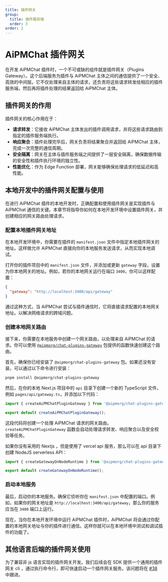 ```yaml
---
title: 插件网关
group:
  title: 插件服务端
  order: 3
order: 2
---
```


# AiPMChat 插件网关

在开发 AiPMChat 插件时，一个不可或缺的组件就是插件网关（Plugins Gateway）。这个后端服务为插件与 AiPMChat 主体之间的通信提供了一个安全、高效的中间层。它不仅处理来自主体的请求，还负责将这些请求转发给相应的插件服务端，然后再将插件处理的结果返回给 AiPMChat 主体。

## 插件网关的作用

插件网关的核心作用在于：

- **请求转发**：它接收 AiPMChat 主体发出的插件调用请求，并将这些请求路由到指定的插件服务端执行。
- **响应聚合**：插件处理完毕后，网关负责将结果聚合并返回给 AiPMChat 主体，完成一次完整的通信周期。
- **安全隔离**：网关在主体与插件服务端之间提供了一层安全隔离，确保数据传输的安全性和插件执行环境的独立性。
- **性能优化**：作为 Edge Function 部署，网关能够确保处理请求的低延迟和高性能。

## 本地开发中的插件网关配置与使用

在进行 AiPMChat 插件的本地开发时，正确配置和使用插件网关是实现插件与 AiPMChat 通信的关键。本章节将指导你如何在本地开发环境中设置插件网关，并创建相应的网关路由处理请求。

### 配置本地插件网关地址

在本地开发环境中，你需要在插件的 `manifest.json` 文件中指定本地插件网关的地址。这样做允许 AiPMChat 直接向你的本地服务发送请求，从而实现本地调试。

打开你的插件项目中的 `manifest.json` 文件，并添加或更新 `gateway` 字段，设置为你本地网关的地址。例如，若你的本地网关运行在端口 `3400`，你可以这样配置：

```json
{
  "gateway": "http://localhost:3400/api/gateway"
}
```

通过这种方式，当 AiPMChat 尝试与插件通信时，它将直接请求配置的本地网关地址。以解决网络请求的跨域问题。

### 创建本地网关路由

接下来，你需要在本地服务中创建一个网关路由，以处理来自 AiPMChat 的请求。你可以使用 [`@aipmorg/chat-plugins-gateway`](https://github.com/lobehub/chat-plugins-gateway) 包提供的函数快速创建这个路由。

首先，确保你已经安装了 `@aipmorg/chat-plugins-gateway` 包。如果还没有安装，可以通过以下命令进行安装：

```sh
pnpm install @aipmorg/chat-plugins-gateway
```

然后，在你的本地 Next.js 项目中的 `api` 目录下创建一个新的 TypeScript 文件，例如 `pages/api/gateway.ts`，并添加以下代码：

```ts
import { createAiPMChatPluginGateway } from '@aipmorg/chat-plugins-gateway';

export default createAiPMChatPluginGateway();
```

这段代码将创建一个处理 AiPMChat 请求的网关路由。`createAiPMChatPluginGateway` 函数会自动处理请求转发、响应聚合以及安全校验等任务。

如果你没有采用的 Nextjs ，但是使用了 vercel api 服务，那么可以在 api 目录下创建 NodeJS serverless API：

```ts
import { createGatewayOnNodeRuntime } from '@aipmorg/chat-plugins-gateway';

export default createGatewayOnNodeRuntime();
```

### 启动本地服务

最后，启动你的本地服务。确保它侦听你在 `manifest.json` 中配置的端口。例如，如果你的网关地址是 `http://localhost:3400/api/gateway`，那么你的服务应当在 `3400` 端口上运行。

现在，当你在本地开发环境中运行 AiPMChat 插件时，AiPMChat 将会通过你配置的本地网关地址与你的插件进行通信。这样你就可以在本地环境中测试和调试插件的功能了。

## 其他语言后端的插件网关使用

为了兼容非 js 语言实现的插件网关开发。我们后续会在 SDK 提供一个通用的插件网关 cli ，通过执行命令行，即可快速启动一个插件网关服务。该问题将在 [#38](https://github.com/aipmhub/chat-plugin-sdk/issues/38) 中跟进。
